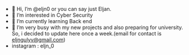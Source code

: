 - 👋 Hi, I’m @eljn0 or you can say just Eljan.
- 👀 I’m interested in Cyber Security
- 🌱 I’m currently learning Back end
- 💞️ I’m very busy with my new projects and also preparing for university. So, i decided to update here once a week.(email for contact is eljngulyv@gmail.com)
- instagram : eljn_0


<!---
eljn0/eljn0 is a ✨ special ✨ repository because its `README.md` (this file) appears on your GitHub profile.
You can click the Preview link to take a look at your changes.
--->
